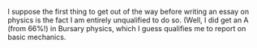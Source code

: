 
I suppose the first thing to get out of the way before writing an essay on physics is the fact I am entirely unqualified to do so. (Well, I did get an A (from 66%!) in Bursary physics, which I guess qualifies me to report on basic mechanics.
